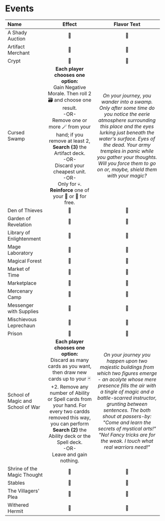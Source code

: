 # Events

| Name | Effect | Flavor Text |
| :--- | :---: | :---: |
| A Shady Auction | 🚧 | 🚧 |
| Artifact Merchant | 🚧 | 🚧 |
| Crypt | 🚧 | 🚧 |
| Cursed Swamp | **Each player chooses one option:** <br>Gain Negative Morale. Then roll 2 🗃️ and choose one result.<br>-OR-<br>Remove one or more 🪄 from your hand; if you remove at least 2, **Search (3)** the Artifact deck.<br>-OR-<br>Discard your cheapest unit.<br>-OR-<br>Only for 💀. **Reinforce** one of your 🥉 or 🥈 for free. | *On your journey, you wander into a swamp. Only after some time do you notice the eerie atmosphere surrounding this place and the eyes lurking just beneath the water's surface. Eyes of the dead. Your army tremples in panic while you gather your thoughts. Will you force them to go on or, maybe, shield them with your magic?* |
| Den of Thieves | 🚧 | 🚧 |
| Garden of Revelation | 🚧 | 🚧 |
| Library of Enlightenment | 🚧 | 🚧 |
| Mage Laboratory | 🚧 | 🚧 |
| Magical Forest | 🚧 | 🚧 |
| Market of Time | 🚧 | 🚧 |
| Marketplace | 🚧 | 🚧 |
| Mercenary Camp | 🚧 | 🚧 |
| Messenger with Supplies | 🚧 | 🚧 |
| Mischievous Leprechaun | 🚧 | 🚧 |
| Prison | 🚧 | 🚧 |
| School of Magic and School of War | **Each player chooses one option:** <br>Discard as many cards as you want, then draw new cards up to your 🃏 +2. Remove any number of Ability or Spell cards from your hand. For every two cardds removed this way, you can perform **Search (2)** the Ability deck or the Spell deck.<br>-OR-<br>Leave and gain nothing. | *On your journey you happen upon two majestic buildings from which two figures emerge - an acolyte whose mere presence fills the air with a tingle of magic and  a battle-scarred instructor, grunting between sentences. The both shout at passers-by: "Come and learn the secrets of mystical arts!" "No! Fancy tricks are for the weak. I touch what real warriors need!"* |
| Shrine of the Magic Thought | 🚧 | 🚧 |
| Stables | 🚧 | 🚧 |
| The Villagers' Plea | 🚧 | 🚧 |
| Withered Hermit | 🚧 | 🚧 |
